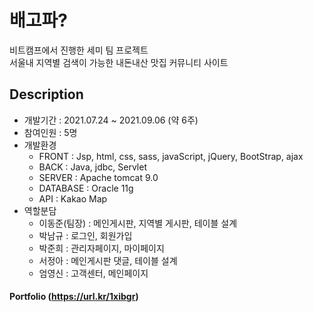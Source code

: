 # 배고파?
비트캠프에서 진행한 세미 팀 프로젝트 <br>
서울내 지역별 검색이 가능한 내돈내산 맛집 커뮤니티 사이트

## Description
+ 개발기간 : 2021.07.24 ~ 2021.09.06 (약 6주)
+ 참여인원 : 5명
+ 개발환경  
  - FRONT : Jsp, html, css, sass, javaScript, jQuery, BootStrap, ajax
  - BACK : Java, jdbc, Servlet
  - SERVER : Apache tomcat 9.0
  - DATABASE : Oracle 11g 
  - API : Kakao Map
+ 역할분담
  - 이동준(팀장) : 메인게시판, 지역별 게시판, 테이블 설계
  - 박남규 : 로그인, 회원가입
  - 박준희 : 관리자페이지, 마이페이지
  - 서정아 : 메인게시판 댓글, 테이블 설계
  - 엄영신 : 고객센터, 메인페이지

#### Portfolio (https://url.kr/1xibgr)
